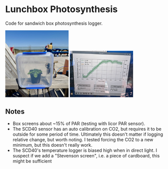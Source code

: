# Lunchbox Photosynthesis

Code for sandwich box photosynthesis logger.


<p float="left">
  <img src="img/IMG_6177.jpg" width="200" />
  <img src="img/plot.JPG" width="200" />
</p>

## Notes

- Box screens about ~15% of PAR (testing with licor PAR sensor).
- The SCD40 sensor has an auto calibration on CO2, but requires it to be outside for some period of time. Ultimately this doesn't matter if logging relative change, but worth noting. I tested forcing the CO2 to a new minimum, but this doesn't really work.
- The SCD40's temperature logger is biased high when in direct light. I suspect if we add a "Stevenson screen", i.e. a piece of cardboard, this might be sufficient
